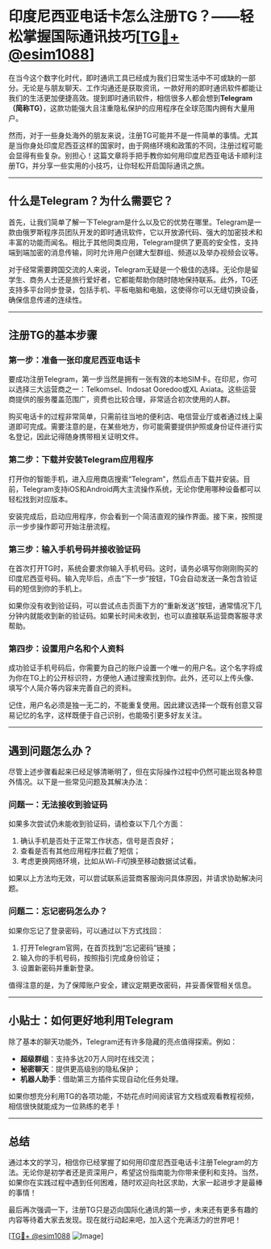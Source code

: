 # 印度尼西亚电话卡怎么注册TG？——轻松掌握国际通讯技巧[[TG💪+ @esim1088](https://t.me/s/esim1088)]

在当今这个数字化时代，即时通讯工具已经成为我们日常生活中不可或缺的一部分。无论是与朋友聊天、工作沟通还是获取资讯，一款好用的即时通讯软件都能让我们的生活更加便捷高效。提到即时通讯软件，相信很多人都会想到**Telegram（简称TG）**，这款功能强大且注重隐私保护的应用程序在全球范围内拥有大量用户。

然而，对于一些身处海外的朋友来说，注册TG可能并不是一件简单的事情。尤其是当你身处印度尼西亚这样的国家时，由于网络环境和政策的不同，注册过程可能会显得有些复杂。别担心！这篇文章将手把手教你如何用印度尼西亚电话卡顺利注册TG，并分享一些实用的小技巧，让你轻松开启国际通讯之旅。

---

## 什么是Telegram？为什么需要它？

首先，让我们简单了解一下Telegram是什么以及它的优势在哪里。Telegram是一款由俄罗斯程序员团队开发的即时通讯软件，它以开放源代码、强大的加密技术和丰富的功能而闻名。相比于其他同类应用，Telegram提供了更高的安全性，支持端到端加密的消息传输，同时允许用户创建大型群组、频道以及举办视频会议等。

对于经常需要跨国交流的人来说，Telegram无疑是一个极佳的选择。无论你是留学生、商务人士还是旅行爱好者，它都能帮助你随时随地保持联系。此外，TG还支持多平台同步登录，包括手机、平板电脑和电脑，这使得你可以无缝切换设备，确保信息传递的连续性。

---

## 注册TG的基本步骤

### 第一步：准备一张印度尼西亚电话卡

要成功注册Telegram，第一步当然是拥有一张有效的本地SIM卡。在印尼，你可以选择三大运营商之一：Telkomsel、Indosat Ooredoo或XL Axiata。这些运营商提供的服务覆盖范围广，资费也比较合理，非常适合初次使用的人群。

购买电话卡的过程非常简单，只需前往当地的便利店、电信营业厅或者通过线上渠道即可完成。需要注意的是，在某些地方，你可能需要提供护照或身份证件进行实名登记，因此记得随身携带相关证明文件。

### 第二步：下载并安装Telegram应用程序

打开你的智能手机，进入应用商店搜索“Telegram”，然后点击下载并安装。目前，Telegram支持iOS和Android两大主流操作系统，无论你使用哪种设备都可以轻松找到对应版本。

安装完成后，启动应用程序，你会看到一个简洁直观的操作界面。接下来，按照提示一步步操作即可开始注册流程。

### 第三步：输入手机号码并接收验证码

在首次打开TG时，系统会要求你输入手机号码。这时，请务必填写你刚刚购买的印度尼西亚号码。输入完毕后，点击“下一步”按钮，TG会自动发送一条包含验证码的短信到你的手机上。

如果你没有收到验证码，可以尝试点击页面下方的“重新发送”按钮，通常情况下几分钟内就能收到新的验证码。如果长时间未收到，也可以直接联系运营商客服寻求帮助。

### 第四步：设置用户名和个人资料

成功验证手机号码后，你需要为自己的账户设置一个唯一的用户名。这个名字将成为你在TG上的公开标识符，方便他人通过搜索找到你。此外，还可以上传头像、填写个人简介等内容来完善自己的资料。

记住，用户名必须是独一无二的，不能重复使用。因此建议选择一个既有创意又容易记忆的名字，这样既便于自己识别，也能吸引更多好友关注。

---

## 遇到问题怎么办？

尽管上述步骤看起来已经足够清晰明了，但在实际操作过程中仍然可能出现各种意外情况。以下是一些常见问题及其解决办法：

### 问题一：无法接收到验证码

如果多次尝试仍未能收到验证码，请检查以下几个方面：
1. 确认手机是否处于正常工作状态，信号是否良好；
2. 查看是否有其他应用程序拦截了短信；
3. 考虑更换网络环境，比如从Wi-Fi切换至移动数据试试看。

如果以上方法均无效，可以尝试联系运营商客服询问具体原因，并请求协助解决问题。

### 问题二：忘记密码怎么办？

如果你忘记了登录密码，可以通过以下方式找回：
1. 打开Telegram官网，在首页找到“忘记密码”链接；
2. 输入你的手机号码，按照指引完成身份验证；
3. 设置新密码并重新登录。

值得注意的是，为了保障账户安全，建议定期更改密码，并妥善保管相关信息。

---

## 小贴士：如何更好地利用Telegram

除了基本的聊天功能外，Telegram还有许多隐藏的亮点值得探索。例如：
- **超级群组**：支持多达20万人同时在线交流；
- **秘密聊天**：提供更高级别的隐私保护；
- **机器人助手**：借助第三方插件实现自动化任务处理。

如果你想充分利用TG的各项功能，不妨花点时间阅读官方文档或观看教程视频，相信很快就能成为一位熟练的老手！

---

## 总结

通过本文的学习，相信你已经掌握了如何用印度尼西亚电话卡注册Telegram的方法。无论你是初学者还是资深用户，希望这份指南能为你带来便利和支持。当然，如果你在实践过程中遇到任何困难，随时欢迎向社区求助，大家一起进步才是最棒的事情！

最后再次强调一下，注册TG只是迈向国际化通讯的第一步，未来还有更多有趣的内容等待着大家去发现。现在就行动起来吧，加入这个充满活力的世界吧！

[[TG💪+ @esim1088](https://t.me/s/esim1088) ![Image](https://i.postimg.cc/4NQfJmqS/Snipaste-2025-05-13-00-14-12.png)]